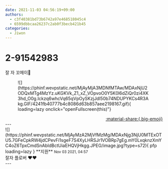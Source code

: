 ```yaml
---
date: 2021-11-03 04:56:19+09:00
authors:
  - c3f40381bd73b6742a97e468518045c4
  - 6599dbbcaa26237c2ab0f3becb421b45
categories:
  - Jiwon
---
```


# 2-91542983

<div class="post-container" markdown="1">
<div class="content-container md-sidebar__scrollwrap" markdown="1">

잘 자 꼬메이💞
<figure markdown="1">
![](https://phinf.wevpstatic.net/MjAyMjA3MDNfMTAw/MDAxNjU2ODQxMTg4MzYz.uKGKVk_Z1_xZ_VOpvoO0Y5K0l6dZiQr0zi4XK3hd_O0g.Ickzq6whcVq65qVpOySKzjJdl50b74NDUPYKCs4R3Akg.GIF/4241fb40777b4c8086d63b857aee2198167.gif){ loading=lazy onclick="openFullscreen(this)"}
</figure>


</div>
</div>

<div style="text-align: right;" markdown="1">
<a href="https://weverse.io/fromis9/fanpost/2-91542983" style="text-align: right;">:material-share:{.big-emoji}</a>
</div>
---

<div class="comments-container md-sidebar__scrollwrap" markdown="1">
<div class="comment" markdown="1">
<div class='id-container' markdown="1">
![](https://phinf.wevpstatic.net/MjAyMzA2MjVfMzMg/MDAxNjg3NjU0MTExOTU5.7GFeCpkRW4jdCPevFi1sgeF7S4XyLHRSJr1VOBRp7gEg.mY0LxqknzXmYC4oZ6TpxCmdSnAbldBctUiaEHQVjHkgg.JPEG/image.jpg?type=s72){ pfp loading=lazy }
**<span class="artist">지원</span>** <small>Nov 03 2021, 04:57</small><br>
</div>
<div class='comment-body' markdown="1">
잘자 플로버 ❤️❤️
</div>
</div>
</div>
---
